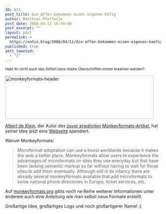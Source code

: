 ```yaml
---
ID: 811
post_title: Die Affen bekommen einen eigenen Käfig
author: Matthias Pfefferle
post_date: 2008-04-11 16:49:40
post_excerpt: ""
layout: post
permalink: >
  https://notiz.blog/2008/04/11/die-affen-bekommen-einen-eigenen-kaefig/
published: true
aktt_tweeted:
  - "1"
---
```

<small>Habt ihr nicht auch das Gefühl dass meine Überschriften immer kreativer werden?</small>

<img class="aligncenter" src="http://notiz.blog/wp-content/uploads/2008/04/monkeyformats-header.jpg" alt="monkeyformats-header" border="0" width="480" height="140" />

<a href="http://twitter.com/lbrt">Albert de Klein</a>, der Autor des <a href="http://notiz.blog/2008/04/08/monkeyformats/">zuvor erwähnten</a> <a href="http://www.naarvoren.nl/artikel/monkeyformats/">Monkeyformats-Artikel</a>, hat seiner Idee jetzt eine <a href="http://monkeyformats.org" rel="bookmark">Webseite</a> spendiert.

Warum Monkeyformats:

<blockquote>Microformat adoptation can use a boost worldwide because it makes the web a better place. Monkeyformats allow users to experience the advantages of microformats on sites they use everyday but that have been lacking semantic markup so far without having to wait for those sites to add them eventually. Although still in its infancy there are already several monkeyformats available that add microformats to some national phone directories in Europe, ticket services, etc.</blockquote>

Auf <a href="http://monkeyformats.org">monkeyformats.org</a> gibts noch ne Reihe weiterer Informationen unter anderem auch eine Anleitung wie man selbst neue Formate erstellt.

Großartige Idee, großartiges Logo und noch großartigerer Name! :)
